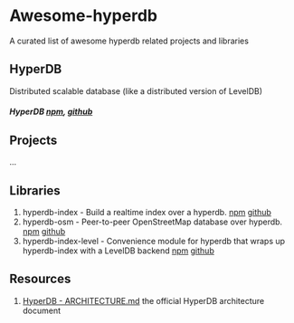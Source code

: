 # Awesome-hyperdb
A curated list of awesome hyperdb related projects and libraries

## HyperDB

Distributed scalable database (like a distributed version of LevelDB)

##### HyperDB [npm](https://www.npmjs.com/package/hyperdb), [github](https://github.com/mafintosh/hyperdb)

## Projects

...

## Libraries

1. hyperdb-index - Build a realtime index over a hyperdb. [npm](https://www.npmjs.com/package/hyperdb-index) [github](https://github.com/noffle/hyperdb-index)
2. hyperdb-osm - Peer-to-peer OpenStreetMap database over hyperdb. [npm](https://www.npmjs.com/package/hyperdb-osm) [github](https://github.com/digidem/hyperdb-osm)
3. hyperdb-index-level - Convenience module for hyperdb that wraps up hyperdb-index with a LevelDB backend [npm](https://www.npmjs.com/package/hyperdb-index-level) [github](https://github.com/noffle/hyperdb-index-level)

## Resources

1. [HyperDB - ARCHITECTURE.md](https://github.com/mafintosh/hyperdb/blob/master/ARCHITECTURE.md) the official HyperDB architecture document

